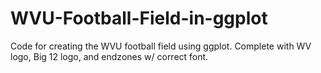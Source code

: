 # WVU-Football-Field-in-ggplot
Code for creating the WVU football field using ggplot. Complete with WV logo, Big 12 logo, and endzones w/ correct font.
